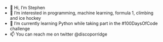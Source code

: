 - 👋 Hi, I’m Stephen
- 👀 I’m interested in programming, machine learning, formula 1, climbing and ice hockey
- 🌱 I’m currently learning Python while taking part in the #100DaysOfCode challenge
- 📫 You can reach me on twitter @discoporridge

<!---
DiscoPorridge/DiscoPorridge is a ✨ special ✨ repository because its `README.md` (this file) appears on your GitHub profile.
You can click the Preview link to take a look at your changes.
--->
